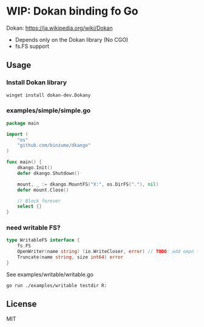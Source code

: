 # WIP: Dokan binding fo Go

Dokan: https://ja.wikipedia.org/wiki/Dokan

- Depends only on the Dokan library (No CGO)
- fs.FS support

## Usage

### Install Dokan library

```sh
winget install dokan-dev.Dokany
```

### examples/simple/simple.go

```go
package main

import (
	"os"
	"github.com/binzume/dkango"
)

func main() {
	dkango.Init()
	defer dkango.Shutdown()

	mount, _ := dkango.MountFS("X:", os.DirFS("."), nil)
	defer mount.Close()

	// Block forever
	select {}
}
```

### need writable FS?

```go
type WritableFS interface {
	fs.FS
	OpenWriter(name string) (io.WriteCloser, error) // TODO: add oepn flags?
	Truncate(name string, size int64) error
}
```

See examples/writable/writable.go

```
go run ./examples/writable testdir R:
```

## License

MIT
